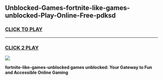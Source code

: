 
## Unblocked-Games-fortnite-like-games-unblocked-Play-Online-Free-pdksd
<h3>
<a href="https://premium76.site?title=fortnite-like-games-unblocked&ref=26A">CLICK TO PLAY</a></h3>
<hr>

<h3>
<a href="https://premium76.site?title=fortnite-like-games-unblocked&ref=26A">CLICK 2 PLAY</a>
  
</h3>

<a href="https://premium76.site?title=fortnite-like-games-unblocked&ref=26A"><img src="https://clearcache.store/games.png"></a>


**fortnite-like-games-unblocked games unblocked: Your Gateway to Fun and Accessible Online Gaming**
